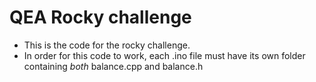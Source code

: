 # QEA Rocky challenge
- This is the code for the rocky challenge.
- In order for this code to work, each .ino file must have its own folder containing _both_ balance.cpp and balance.h
